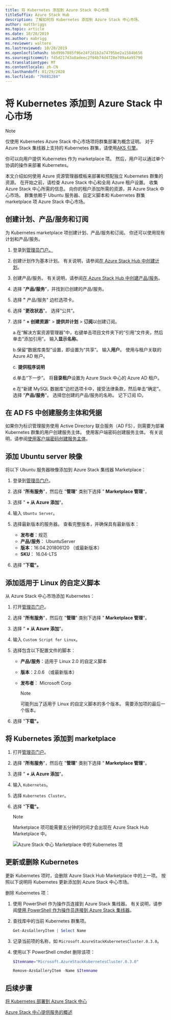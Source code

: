 ```yaml
---
title: 将 Kubernetes 添加到 Azure Stack 中心市场
titleSuffix: Azure Stack Hub
description: 了解如何将 Kubernetes 添加到 Azure Stack 中心市场。
author: mattbriggs
ms.topic: article
ms.date: 10/28/2019
ms.author: mabrigg
ms.reviewer: waltero
ms.lastreviewed: 10/28/2019
ms.openlocfilehash: bbd99b7085f96e24f2d1b2a74795be2a1584b656
ms.sourcegitcommit: fd5d217d3a8adeec2f04b74d4728e709a4a95790
ms.translationtype: MT
ms.contentlocale: zh-CN
ms.lasthandoff: 01/29/2020
ms.locfileid: "76881284"
---
```

# <a name="add-kubernetes-to-azure-stack-hub-marketplace"></a>将 Kubernetes 添加到 Azure Stack 中心市场

> [!note]  
> 仅使用 Kubernetes Azure Stack 中心市场项将群集部署为概念证明。 对于 Azure Stack 集线器上支持的 Kubernetes 群集，请使用[AKS 引擎](azure-stack-aks-engine.md)。

你可以向用户提供 Kubernetes 作为 marketplace 项。 然后，用户可以通过单个协调的操作来部署 Kubernetes。

本文介绍如何使用 Azure 资源管理器模板来部署和预配独立 Kubernetes 群集的资源。 在开始之前，请检查 Azure Stack 中心和全局 Azure 租户设置。 收集 Azure Stack 中心所需的信息。 向你的租户添加所需的资源，并 Azure Stack 中心市场。 群集依赖于 Ubuntu 服务器、自定义脚本和 Kubernetes 群集 marketplace 项 Azure Stack 中心市场。

## <a name="create-a-plan-an-offer-and-a-subscription"></a>创建计划、产品/服务和订阅

为 Kubernetes marketplace 项创建计划、产品/服务和订阅。 你还可以使用现有计划和产品/服务。

1. 登录到[管理员门户。](https://adminportal.local.azurestack.external)

1. 创建计划作为基本计划。 有关说明，请参阅[在 Azure Stack Hub 中创建计划](azure-stack-create-plan.md)。

1. 创建产品/服务。 有关说明，请参阅[在 Azure Stack Hub 中创建产品/服务](azure-stack-create-offer.md)。

1. 选择 "**产品/服务**"，并找到已创建的产品/服务。

1. 选择 **"** 产品/服务" 边栏选项卡。

1. 选择 "**更改状态**"。 选择“公共”。

1. 选择 " **+ 创建资源**" > **提供并计划** > **订阅**以创建订阅。

    a.在“解决方案资源管理器”中，右键单击项目文件夹下的“引用”文件夹，然后单击“添加引用”。 输入**显示名称**。

    b.保留“数据库类型”设置，即设置为“共享”。 输入**用户**。 使用与租户关联的 Azure AD 帐户。

    c. **提供程序说明**

    d.单击“下一步”。 将**目录租户**设置为 Azure Stack 中心的 Azure AD 租户。 

    e.在“新建 MySQL 数据库”边栏选项卡中，接受法律条款，然后单击“确定”。 选择 "**产品/服务**"。 选择您创建的产品/服务的名称。 记下订阅 ID。

## <a name="create-a-service-principal-and-credentials-in-ad-fs"></a>在 AD FS 中创建服务主体和凭据

如果你为标识管理服务使用 Active Directory 联合服务（AD FS），则需要为部署 Kubernetes 群集的用户创建服务主体。 使用客户端密码创建服务主体。 有关说明，请参阅[使用客户端密码创建服务主体](azure-stack-create-service-principals.md#create-a-service-principal-that-uses-client-secret-credentials)。

## <a name="add-an-ubuntu-server-image"></a>添加 Ubuntu server 映像

将以下 Ubuntu 服务器映像添加到 Azure Stack 集线器 Marketplace：

1. 登录到[管理员门户](https://adminportal.local.azurestack.external)。

1. 选择 "**所有服务**"，然后在 "**管理**" 类别下选择 " **Marketplace 管理**"。

1. 选择 " **+ 从 Azure 添加**"。

1. 输入 `Ubuntu Server`。

1. 选择最新版本的服务器。 查看完整版本，并确保具有最新版本：
    - **发布者**：规范
    - **产品/服务**： UbuntuServer
    - **版本**：16.04.201806120 （或最新版本）
    - **SKU**： 16.04-LTS

1. 选择 "**下载"。**

## <a name="add-a-custom-script-for-linux"></a>添加适用于 Linux 的自定义脚本

从 Azure Stack 中心市场添加 Kubernetes：

1. 打开[管理员门户](https://adminportal.local.azurestack.external)。

1. 选择 "**所有服务**"，然后在 "**管理**" 类别下选择 " **Marketplace 管理**"。

1. 选择 " **+ 从 Azure 添加**"。

1. 输入 `Custom Script for Linux`。

1. 选择包含以下配置文件的脚本：
   - **产品/服务**：适用于 Linux 2.0 的自定义脚本
   - **版本**：2.0.6 （或最新版本）
   - **发布者**： Microsoft Corp

     > [!Note]  
     > 可能列出了适用于 Linux 的自定义脚本的多个版本。 需要添加项的最后一个版本。

1. 选择 "**下载"。**

## <a name="add-kubernetes-to-the-marketplace"></a>将 Kubernetes 添加到 marketplace

1. 打开[管理员门户](https://adminportal.local.azurestack.external)。

1. 选择 "**所有服务**"，然后在 "**管理**" 类别下选择 " **Marketplace 管理**"。

1. 选择 " **+ 从 Azure 添加**"。

1. 输入 `Kubernetes`。

1. 选择 `Kubernetes Cluster`。

1. 选择 "**下载"。**

    > [!note]  
    > Marketplace 项可能需要五分钟的时间才会出现在 Azure Stack Hub Marketplace 中。

    ![Azure Stack 中心 Marketplace 中的 Kubernetes 项](../user/media/azure-stack-solution-template-kubernetes-deploy/marketplaceitem.png)

## <a name="update-or-remove-the-kubernetes"></a>更新或删除 Kubernetes

更新 Kubernetes 项时，会删除 Azure Stack Hub Marketplace 中的上一项。 按照以下说明将 Kubernetes 更新添加到 Azure Stack 中心市场。

删除 Kubernetes 项：

1. 使用 PowerShell 作为操作员连接到 Azure Stack 集线器。 有关说明，请参阅[使用 PowerShell 作为操作员连接到 Azure Stack 集线器](azure-stack-powershell-configure-admin.md)。

2. 查找库中的当前 Kubernetes 群集项。

    ```powershell  
    Get-AzsGalleryItem | Select Name
    ```
    
3. 记录当前项的名称，如 `Microsoft.AzureStackKubernetesCluster.0.3.0`。

4. 使用以下 PowerShell cmdlet 删除该项：

    ```powershell  
    $Itemname="Microsoft.AzureStackKubernetesCluster.0.3.0"

    Remove-AzsGalleryItem -Name $Itemname
    ```

## <a name="next-steps"></a>后续步骤

[将 Kubernetes 部署到 Azure Stack 中心](../user/azure-stack-solution-template-kubernetes-deploy.md)

[Azure Stack 中心提供服务的概述](service-plan-offer-subscription-overview.md)
